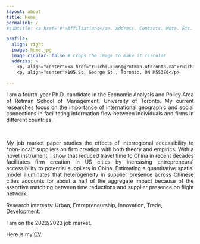 ```yaml
---
layout: about
title: Home
permalink: /
#subtitle: <a href='#'>Affiliations</a>. Address. Contacts. Moto. Etc.

profile:
  align: right
  image: home.jpg
  image_cicular: false # crops the image to make it circular
  address: >
    <p, align="center"><a href="ruichi.xiong@rotman.utoronto.ca">ruichi.xiong@rotman.utoronto.ca</a> </p>
    <p, align="center">105 St. George St., Toronto, ON M5S3E6</p>
    
---
```


<p style="text-align: justify">I am a fourth-year Ph.D. candidate in the Economic Analysis and Policy Area of Rotman School of Management, University of Toronto. My current researches focus on the importance of international geographic and social connections in facilitating information flow between individuals and firms in different countries.</p></font> 

<p>&nbsp;</p>

<p style="text-align: justify">My job market paper studies the effects of interregional accessibility to *non-local* suppliers on firm creation with both theory and empirics. With a novel instrument, I show that reduced travel time to China in recent decades facilitates firm creation in US cities by increasing entrepreneurs' accessibility to potential suppliers in China. Estimating a quantitative spatial model illuminates that heterogeneity in supplier presence across Chinese cities accounts for about a half of the aggregate impact because of the assortive matching between time reductions and supplier presence on flight network.</p></font>

Research interests: Urban, Entrepreneurship, Innovation, Trade, Development.

I am on the 2022/2023 job market.

Here is my <a href="{{ site.url }}/assets/pdf/cv.pdf" target="_blank">CV</a>.
